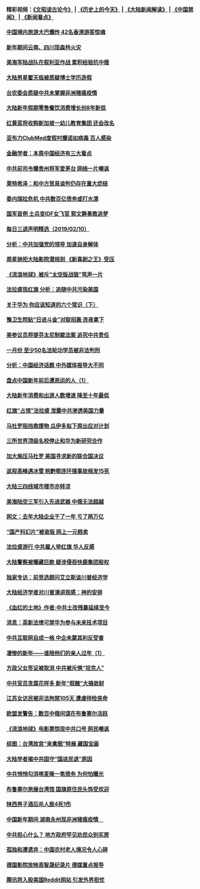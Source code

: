 #### 精彩视频：[《文昭谈古论今》](http://45.76.195.252/wenzhao) | [《历史上的今天》](http://45.76.195.252/today-in-history) | [《大陆新闻解读》](http://45.76.195.252/ntdtv-comedy) | [《中国禁闻》](http://45.76.195.252/ntdtv-news) | [《新闻看点》](http://45.76.195.252/news-insight) 

 #### [中国境内旅游大巴爆炸 42名香港游客惊魂](../pages/nsc413/n11037284.md?t=02111231) 

#### [新年期间云南、四川现森林火灾](../pages/nsc413/n11037060.md?t=02111231) 

#### [美海军陆战队在叙利亚作战 累积经验抗中俄](../pages/nsc413/n11037435.md?t=02111231) 

#### [大陆男星翟天临被质疑博士学历造假](../pages/nsc413/n11037180.md?t=02111231) 

#### [台农委会质疑中共未掌握非洲猪瘟疫情](../pages/nsc413/n11037191.md?t=02111231) 

#### [大陆新年假期零售餐饮消费增长创8年新低](../pages/nsc413/n11036757.md?t=02111231) 


#### [红黄蓝将收购新加坡一幼儿教育集团 还会改名](../pages/nsc413/n11036463.md?t=02111231) 

#### [亚布力ClubMed度假村爆诺如病毒 百人感染](../pages/nsc413/n11036654.md?t=02111231) 

#### [金融学者：本周中国经济有三大看点](../pages/nsc413/n11036342.md?t=02111231) 

#### [中共前司令曝贵州将军爱茅台 网络一片嘲讽](../pages/nsc413/n11036813.md?t=02111231) 

#### [莱特希泽：和中方贸易谈判仍存在重大症结](../pages/nsc413/n11036185.md?t=02111231) 

#### [委内瑞拉危机 中共数百亿债务或打水漂](../pages/nsc413/n11036297.md?t=02111231) 

#### [国军首例 士兵变IDF女飞官 郭文静勇敢追梦](../pages/nsc413/n11036587.md?t=02111231) 

#### [每日三退声明精选（2019/02/10）](../pages/nsc413/n11036673.md?t=02111231) 

#### [分析：中共加强党的领导 加速自身解体](../pages/nsc413/n11036404.md?t=02111231) 

#### [周星驰拒大陆影院潜规则 《新喜剧之王》受压](../pages/nsc413/n11035950.md?t=02111231) 

#### [《流浪地球》被斥“太空版战狼”骂声一片](../pages/nsc413/n11036346.md?t=02111231) 

#### [法拉盛现红旗 分析：追随中共污染美国](../pages/nsc413/n11036088.md?t=02111231) 

#### [关于华为 你应该知道的六个常识（下）](../pages/nsc413/n11033240.md?t=02111231) 

#### [豫卫生院贴“日进斗金”对联招轰 连夜拿下](../pages/nsc413/n11036197.md?t=02111231) 

#### [美参议员将提芬太尼制裁法案 追究中共责任](../pages/nsc413/n11036127.md?t=02111231) 

#### [一月份 至少50名法轮功学员被非法判刑](../pages/nsc413/n11036204.md?t=02111231) 

#### [分析：中国经济话题 中外媒体报导大不同](../pages/nsc413/n11034412.md?t=02111231) 

#### [盘点中国新年前后遭恶运的人（1）](../pages/nsc413/n11034728.md?t=02111231) 

#### [大陆新年消费和出游人数增速 降至十年最低](../pages/nsc413/n11035990.md?t=02111231) 

#### [红旗“占领”法拉盛 泄露中共渗透美国力量](../pages/nsc413/n11035177.md?t=02111231) 

#### [马杜罗阻挡救援物 瓜伊多拟下周出应对计划](../pages/nsc413/n11035966.md?t=02111231) 


#### [三所世界顶级名校停止和华为新研究合作](../pages/nsc413/n11034829.md?t=02111231) 

#### [加大施压马杜罗 美国寻求新的联合国决议](../pages/nsc413/n11035619.md?t=02111231) 

#### [返程高峰遇冰雪 皖黔鄂连环撞事故频发15死](../pages/nsc413/n11035357.md?t=02111231) 

#### [大陆三四线城市楼市亦转凉](../pages/nsc413/n11035261.md?t=02111231) 

#### [美海陆空三军引入先进武器 中俄无法超越](../pages/nsc413/n11019720.md?t=02111231) 

#### [网文：去年大陆企业干了一年 亏了两万亿](../pages/nsc413/n11035104.md?t=02111231) 

#### [“国产科幻片”被盗版 网上一元贱卖](../pages/nsc413/n11035079.md?t=02111231) 

#### [法拉盛游行 中共雇人举红旗 华人反感](../pages/nsc413/n11035206.md?t=02111231) 

#### [大陆警察被曝藏巨款 疑涉侵吞快鹿集团股权](../pages/nsc413/n11035050.md?t=02111231) 

#### [独家专访：前竞选顾问艾立斯谈川普经济学](../pages/nsc413/n11034992.md?t=02111231) 

#### [大陆经济学者对川普演讲观感：神的安排](../pages/nsc413/n11034989.md?t=02111231) 

#### [《血红的土地》作者:中共土改残暴延续至今](../pages/nsc413/n11034781.md?t=02111231) 

#### [消息：英新法律可禁华为参与未来技术项目](../pages/nsc413/n11034647.md?t=02111231) 

#### [中共互联网自成一格 中企未蒙其利反受害](../pages/nsc413/n11034725.md?t=02111231) 

#### [凄惨的新年——谁陪他们的亲人过年（1）](../pages/nsc413/n11032494.md?t=02111231) 

#### [方政父女签证被取消 中共被斥惧“坦克人”](../pages/nsc413/n11034628.md?t=02111231) 

#### [中共官员贪腐花样多 新年“假赌”大搞敛财](../pages/nsc413/n11034557.md?t=02111231) 

#### [江苏女访民被非法拘禁105天 遭虐待险丧命](../pages/nsc413/n11034450.md?t=02111231) 

#### [欧盟发警告：数百中俄间谍在布鲁塞尔活跃](../pages/nsc413/n11034561.md?t=02111231) 

#### [《流浪地球》电影票惊现中共口号 网民嘲讽](../pages/nsc413/n11033589.md?t=02111231) 

#### [组图：台湾故宫“来禽图”特展 藏国宝画](../pages/nsc413/n11034389.md?t=02111231) 

#### [大陆学者揭中共固守“国进民退”原因](../pages/nsc413/n11033893.md?t=02111231) 

#### [中共悄悄勾消喀麦隆一笔债务 为何怕曝光](../pages/nsc413/n11029114.md?t=02111231) 


#### [布鲁塞尔旅展台湾馆 国旗原住民头饰受欢迎](../pages/nsc413/n11034097.md?t=02111231) 

#### [陕西男子酒后杀人致4死1伤](../pages/nsc413/n11033969.md?t=02111231) 

#### [中国新年期间 湖南永州现非洲猪瘟疫情　](../pages/nsc413/n11034014.md?t=02111231) 

#### [中共担心什么？ 地方政府罕见劝民众别买房](../pages/nsc413/n11033827.md?t=02111231) 

#### [孤独和遭遗弃：中国农村老人境况令人心碎](../pages/nsc413/n11033322.md?t=02111231) 

#### [德国影院放映高智晟纪录片 德媒重点报导](../pages/nsc413/n11033624.md?t=02111231) 

#### [腾讯将入股美国Reddit网站 引发外界担忧](../pages/nsc413/n11033604.md?t=02111231) 

